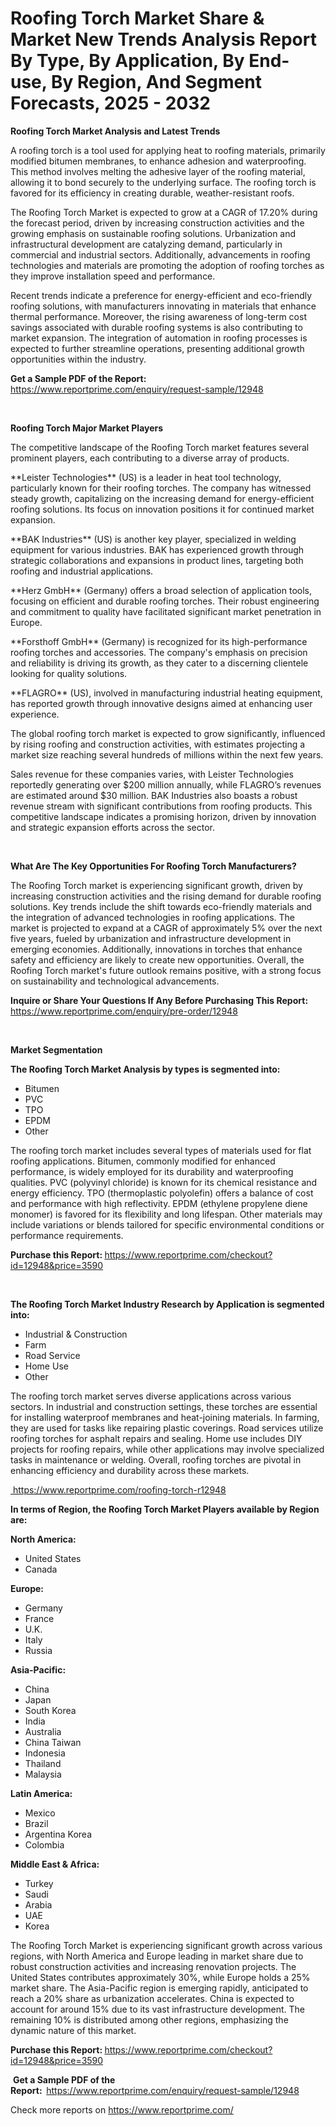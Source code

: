 <p><h1>Roofing Torch Market Share & Market New Trends Analysis Report By Type, By Application, By End-use, By Region, And Segment Forecasts, 2025 - 2032</h1></p><p><strong>Roofing Torch Market Analysis and Latest Trends</strong></p>
<p><p>A roofing torch is a tool used for applying heat to roofing materials, primarily modified bitumen membranes, to enhance adhesion and waterproofing. This method involves melting the adhesive layer of the roofing material, allowing it to bond securely to the underlying surface. The roofing torch is favored for its efficiency in creating durable, weather-resistant roofs.</p><p>The Roofing Torch Market is expected to grow at a CAGR of 17.20% during the forecast period, driven by increasing construction activities and the growing emphasis on sustainable roofing solutions. Urbanization and infrastructural development are catalyzing demand, particularly in commercial and industrial sectors. Additionally, advancements in roofing technologies and materials are promoting the adoption of roofing torches as they improve installation speed and performance.</p><p>Recent trends indicate a preference for energy-efficient and eco-friendly roofing solutions, with manufacturers innovating in materials that enhance thermal performance. Moreover, the rising awareness of long-term cost savings associated with durable roofing systems is also contributing to market expansion. The integration of automation in roofing processes is expected to further streamline operations, presenting additional growth opportunities within the industry.</p></p>
<p><strong>Get a Sample PDF of the Report:&nbsp;</strong> <a href="https://www.reportprime.com/enquiry/request-sample/12948?utm_campaign=2334&utm_medium=2&utm_source=Github&utm_content=ia&utm_term=19032025&utm_id=roofing-torch">https://www.reportprime.com/enquiry/request-sample/12948</a></p>
<p>&nbsp;</p>
<p><strong>Roofing Torch Major Market Players</strong></p>
<p><p>The competitive landscape of the Roofing Torch market features several prominent players, each contributing to a diverse array of products. </p><p>**Leister Technologies** (US) is a leader in heat tool technology, particularly known for their roofing torches. The company has witnessed steady growth, capitalizing on the increasing demand for energy-efficient roofing solutions. Its focus on innovation positions it for continued market expansion.</p><p>**BAK Industries** (US) is another key player, specialized in welding equipment for various industries. BAK has experienced growth through strategic collaborations and expansions in product lines, targeting both roofing and industrial applications. </p><p>**Herz GmbH** (Germany) offers a broad selection of application tools, focusing on efficient and durable roofing torches. Their robust engineering and commitment to quality have facilitated significant market penetration in Europe.</p><p>**Forsthoff GmbH** (Germany) is recognized for its high-performance roofing torches and accessories. The company's emphasis on precision and reliability is driving its growth, as they cater to a discerning clientele looking for quality solutions.</p><p>**FLAGRO** (US), involved in manufacturing industrial heating equipment, has reported growth through innovative designs aimed at enhancing user experience.</p><p>The global roofing torch market is expected to grow significantly, influenced by rising roofing and construction activities, with estimates projecting a market size reaching several hundreds of millions within the next few years.</p><p>Sales revenue for these companies varies, with Leister Technologies reportedly generating over $200 million annually, while FLAGRO’s revenues are estimated around $30 million. BAK Industries also boasts a robust revenue stream with significant contributions from roofing products. This competitive landscape indicates a promising horizon, driven by innovation and strategic expansion efforts across the sector.</p></p>
<p>&nbsp;</p>
<p><strong>What Are The Key Opportunities For Roofing Torch Manufacturers?</strong></p>
<p><p>The Roofing Torch market is experiencing significant growth, driven by increasing construction activities and the rising demand for durable roofing solutions. Key trends include the shift towards eco-friendly materials and the integration of advanced technologies in roofing applications. The market is projected to expand at a CAGR of approximately 5% over the next five years, fueled by urbanization and infrastructure development in emerging economies. Additionally, innovations in torches that enhance safety and efficiency are likely to create new opportunities. Overall, the Roofing Torch market's future outlook remains positive, with a strong focus on sustainability and technological advancements.</p></p>
<p><strong>Inquire or Share Your Questions If Any Before Purchasing This Report:</strong> <a href="https://www.reportprime.com/enquiry/pre-order/12948?utm_campaign=2334&utm_medium=2&utm_source=Github&utm_content=ia&utm_term=19032025&utm_id=roofing-torch">https://www.reportprime.com/enquiry/pre-order/12948</a></p>
<p>&nbsp;</p>
<p><strong>Market Segmentation</strong></p>
<p><strong>The Roofing Torch Market Analysis by types is segmented into:</strong></p>
<p><ul><li>Bitumen</li><li>PVC</li><li>TPO</li><li>EPDM</li><li>Other</li></ul></p>
<p><p>The roofing torch market includes several types of materials used for flat roofing applications. Bitumen, commonly modified for enhanced performance, is widely employed for its durability and waterproofing qualities. PVC (polyvinyl chloride) is known for its chemical resistance and energy efficiency. TPO (thermoplastic polyolefin) offers a balance of cost and performance with high reflectivity. EPDM (ethylene propylene diene monomer) is favored for its flexibility and long lifespan. Other materials may include variations or blends tailored for specific environmental conditions or performance requirements.</p></p>
<p><strong>Purchase this Report:&nbsp;</strong><a href="https://www.reportprime.com/checkout?id=12948&price=3590&utm_campaign=2334&utm_medium=2&utm_source=Github&utm_content=ia&utm_term=19032025&utm_id=roofing-torch">https://www.reportprime.com/checkout?id=12948&price=3590</a></p>
<p>&nbsp;</p>
<p><strong>The Roofing Torch Market Industry Research by Application is segmented into:</strong></p>
<p><ul><li>Industrial & Construction</li><li>Farm</li><li>Road Service</li><li>Home Use</li><li>Other</li></ul></p>
<p><p>The roofing torch market serves diverse applications across various sectors. In industrial and construction settings, these torches are essential for installing waterproof membranes and heat-joining materials. In farming, they are used for tasks like repairing plastic coverings. Road services utilize roofing torches for asphalt repairs and sealing. Home use includes DIY projects for roofing repairs, while other applications may involve specialized tasks in maintenance or welding. Overall, roofing torches are pivotal in enhancing efficiency and durability across these markets.</p></p>
<p><a href="https://www.reportprime.com/roofing-torch-r12948?utm_campaign=2334&utm_medium=2&utm_source=Github&utm_content=ia&utm_term=19032025&utm_id=roofing-torch">&nbsp;https://www.reportprime.com/roofing-torch-r12948</a></p>
<p><strong>In terms of Region, the Roofing Torch Market Players available by Region are:</strong></p>
<p>
    <p> <strong> North America: </strong>
        <ul>
            <li>United States</li>
            <li>Canada</li>
        </ul>
        </p> 
    <p> <strong> Europe: </strong>
        <ul>
            <li>Germany</li>
            <li>France</li>
            <li>U.K.</li>
            <li>Italy</li>
            <li>Russia</li>
        </ul>
        </p> 
    <p> <strong> Asia-Pacific: </strong>
        <ul>
            <li>China</li>
            <li>Japan</li>
            <li>South Korea</li>
            <li>India</li>
            <li>Australia</li>
            <li>China Taiwan</li>
            <li>Indonesia</li>
            <li>Thailand</li>
            <li>Malaysia</li>
        </ul>
        </p> 
    <p> <strong> Latin America: </strong>
        <ul>
            <li>Mexico</li>
            <li>Brazil</li>
            <li>Argentina Korea</li>
            <li>Colombia</li>
        </ul>
        </p> 
    <p> <strong> Middle East & Africa: </strong>
        <ul>
            <li>Turkey</li>
            <li>Saudi</li>
            <li>Arabia</li>
            <li>UAE</li>
            <li>Korea</li>
        </ul>
    </p>
    </p>
<p><p>The Roofing Torch Market is experiencing significant growth across various regions, with North America and Europe leading in market share due to robust construction activities and increasing renovation projects. The United States contributes approximately 30%, while Europe holds a 25% market share. The Asia-Pacific region is emerging rapidly, anticipated to reach a 20% share as urbanization accelerates. China is expected to account for around 15% due to its vast infrastructure development. The remaining 10% is distributed among other regions, emphasizing the dynamic nature of this market.</p></p>
<p><strong>Purchase this Report: </strong><a href="https://www.reportprime.com/checkout?id=12948&price=3590&utm_campaign=2334&utm_medium=2&utm_source=Github&utm_content=ia&utm_term=19032025&utm_id=roofing-torch">https://www.reportprime.com/checkout?id=12948&price=3590</a></p>
<p>&nbsp;<strong>Get a Sample PDF of the Report:&nbsp;&nbsp;</strong><a href="https://www.reportprime.com/enquiry/request-sample/12948?utm_campaign=2334&utm_medium=2&utm_source=Github&utm_content=ia&utm_term=19032025&utm_id=roofing-torch">https://www.reportprime.com/enquiry/request-sample/12948</a></p>
<p><strong></strong></p>
<p>Check more reports on <a href="https://www.reportprime.com/?utm_campaign=2334&utm_medium=2&utm_source=Github&utm_content=ia&utm_term=19032025&utm_id=roofing-torch">https://www.reportprime.com/</a></p>